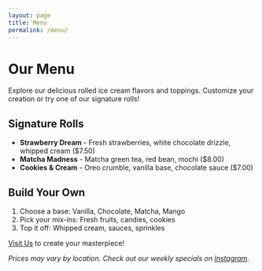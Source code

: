 ```yaml
---
layout: page
title: Menu
permalink: /menu/
---
```


# Our Menu

Explore our delicious rolled ice cream flavors and toppings. Customize your creation or try one of our signature rolls!

## Signature Rolls

- **Strawberry Dream** - Fresh strawberries, white chocolate drizzle, whipped cream ($7.50)
- **Matcha Madness** - Matcha green tea, red bean, mochi ($8.00)
- **Cookies & Cream** - Oreo crumble, vanilla base, chocolate sauce ($7.00)

## Build Your Own

1. Choose a base: Vanilla, Chocolate, Matcha, Mango
2. Pick your mix-ins: Fresh fruits, candies, cookies
3. Top it off: Whipped cream, sauces, sprinkles

[Visit Us](/locations) to create your masterpiece!

*Prices may vary by location. Check out our weekly specials on [Instagram](https://www.instagram.com/rollzicecreams/).*